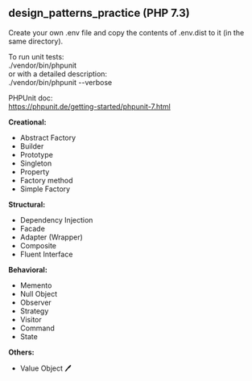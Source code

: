 ## design_patterns_practice (PHP 7.3)    

Create your own .env file and copy the contents of .env.dist to it (in the same directory).

To run unit tests:  
./vendor/bin/phpunit   
or with a detailed description:    
./vendor/bin/phpunit --verbose

PHPUnit doc:   
https://phpunit.de/getting-started/phpunit-7.html   


**Creational:**   
- Abstract Factory
- Builder
- Prototype
- Singleton
- Property
- Factory method  
- Simple Factory  

**Structural:**   
- Dependency Injection
- Facade    
- Adapter (Wrapper)    
- Composite   
- Fluent Interface   

**Behavioral:**   
- Memento
- Null Object
- Observer
- Strategy   
- Visitor   
- Command  
- State    

**Others:**   
- Value Object   :pen: 





